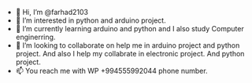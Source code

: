 - 👋 Hi, I’m @farhad2103
- 👀 I’m interested in python and arduino project.
- 🌱 I’m currently learning arduino and python and I also study Computer enginerring.
- 💞️ I’m looking to collaborate on help me in arduino project and python project. And also I help my collabrate in electronic project. And python project.
- 📫 You reach me with WP  +994555992044 phone number.

<!---
farhad2103/farhad2103 is a ✨ special ✨ repository because its `README.md` (this file) appears on your GitHub profile.
You can click the Preview link to take a look at your changes.
--->

